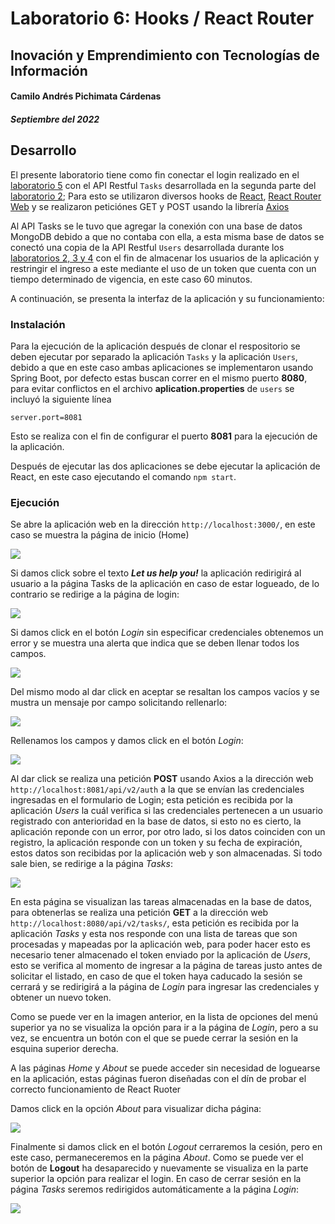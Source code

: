 # Laboratorio 6: Hooks / React Router
## Inovación y Emprendimiento con Tecnologías de Información
#### Camilo Andrés Pichimata Cárdenas
##### Septiembre del 2022


## Desarrollo
El presente laboratorio tiene como fin conectar el login realizado en el [laboratorio 5](https://github.com/CamiloPichimata/IETI-Lab_5-Intro_to_React_JS) con el API Restful `Tasks` desarrollada en la segunda parte del [laboratorio 2](https://github.com/CamiloPichimata/IETI-Lab_2-Spring_Boot_REST_API-Tasks_Microservice-Gradle); Para esto se utilizaron diversos hooks de [React](es.reactjs.org), [React Router Web](https://v5.reactrouter.com/web/guides/quick-start) y se realizaron peticiónes GET y POST usando la librería [Axios](https://axios-http.com/docs/intro)

Al API Tasks se le tuvo que agregar la conexión con una base de datos MongoDB debido a que no contaba con ella, a esta misma base de datos se conectó una copia de la API Restful `Users` desarrollada durante los [laboratorios 2, 3 y 4](https://github.com/CamiloPichimata/IETI-Lab_4-Spring_Security_JWT-Users_Microservice-Gradle) con el fin de almacenar los usuarios de la aplicación y restringir el ingreso a este mediante el uso de un token que cuenta con un tiempo determinado de vigencia, en este caso 60 minutos.

A continuación, se presenta la interfaz de la aplicación y su funcionamiento:

### Instalación
Para la ejecución de la aplicación después de clonar el respositorio se deben ejecutar por separado la aplicación `Tasks` y la aplicación `Users`, debido a que en este caso ambas aplicaciones se implementaron usando Spring Boot, por defecto estas buscan correr en el mismo puerto **8080**, para evitar conflictos en el archivo **aplication.properties** de `users` se incluyó la siguiente línea

```
server.port=8081
```

Esto se realiza con el fin de configurar el puerto **8081** para la ejecución de la aplicación.

Después de ejecutar las dos aplicaciones se debe ejecutar la aplicación de React, en este caso ejecutando el comando `npm start`.


### Ejecución
Se abre la aplicación web en la dirección `http://localhost:3000/`, en este caso se muestra la página de inicio (Home)

![](img/home.png)

Si damos click sobre el texto ***Let us help you!*** la aplicación redirigirá al usuario a la página Tasks de la aplicación en caso de estar logueado, de lo contrario se redirige a la página de login:

![](img/login.png)

Si damos click en el botón *Login* sin especificar credenciales obtenemos un error y se muestra una alerta que indica que se deben llenar todos los campos.

![](img/login-2.png)

Del mismo modo al dar click en aceptar se resaltan los campos vacíos y se mustra un mensaje por campo solicitando rellenarlo:

![](img/login-3.png)

Rellenamos los campos y damos click en el botón *Login*:

![](img/login-4.png)

Al dar click se realiza una petición **POST** usando Axios a la dirección web `http://localhost:8081/api/v2/auth` a la que se envían las credenciales ingresadas en el formulario de Login; esta petición es recibida por la aplicación *Users* la cuál verifica si las credenciales pertenecen a un usuario registrado con anterioridad en la base de datos, si esto no es cierto, la aplicación reponde con un error, por otro lado, si los datos coinciden con un registro, la aplicación responde con un token y su fecha de expiración, estos datos son recibidas por la aplicación web y son almacenadas. Si todo sale bien, se redirige a la página *Tasks*:

![](img/tasks.png)

En esta página se visualizan las tareas almacenadas en la base de datos, para obtenerlas se realiza una petición **GET** a la dirección web `http://localhost:8080/api/v2/tasks/`, esta petición es recibida por la aplicación *Tasks* y esta nos responde con una lista de tareas que son procesadas y mapeadas por la aplicación web, para poder hacer esto es necesario tener almacenado el token enviado por la aplicación de *Users*, esto se verifica al momento de ingresar a la página de tareas justo antes de solicitar el listado, en caso de que el token haya caducado la sesión se cerrará y se redirigirá a la página de *Login* para ingresar las credenciales y obtener un nuevo token.

Como se puede ver en la imagen anterior, en la lista de opciones del menú superior ya no se visualiza la opción para ir a la página de *Login*, pero a su vez, se encuentra un botón con el que se puede cerrar la sesión en la esquina superior derecha.

A las páginas *Home* y *About* se puede acceder sin necesidad de loguearse en la aplicación, estas páginas fueron diseñadas con el dín de probar el correcto funcionamiento de React Ruoter

Damos click en la opción *About* para visualizar dicha página:

![](img/about.png)

Finalmente si damos click en el botón *Logout* cerraremos la cesión, pero en este caso, permaneceremos en la página *About*. Como se puede ver el botón de **Logout** ha desaparecido y nuevamente se visualiza en la parte superior la opción para realizar el login. En caso de cerrar sesión en la página *Tasks* seremos redirigidos automáticamente a la página *Login*:

![](img/about-2.png)
